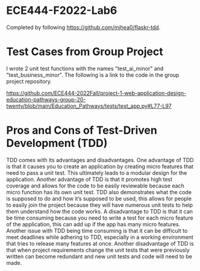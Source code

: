 # ECE444-F2022-Lab6

Completed by following https://github.com/mjhea0/flaskr-tdd.

# Test Cases from Group Project

I wrote 2 unit test functions with the names "test_ai_minor" and "test_business_minor". The following is a link to the code in the group project repository.

https://github.com/ECE444-2022Fall/project-1-web-application-design-education-pathways-group-20-twenty/blob/main/Education_Pathways/tests/test_app.py#L77-L97

# Pros and Cons of Test-Driven Development (TDD)

TDD comes with its advantages and disadvantages. One advantage of TDD is that it causes you to create an application by creating micro features that need to pass a unit test. This ultimately leads to a modular design for the application. Another advantage of TDD is that it promotes high test coverage and  allows for the code to be easily reviewable because each micro function has its own unit test. TDD also demonstrates what the code is supposed to do and how it’s supposed to be used, this allows for people to easily join the project because they will have numerous unit tests to help them understand how the code works. A disadvantage to TDD is that it can be time consuming because you need to write a test for each micro feature of the application, this can add up if the app has many micro features. Another issue with TDD being time consuming is that it can be difficult to meet deadlines while adhering to TDD, especially in a working environment that tries to release many features at once. Another disadvantage of TDD is that when project requirements change the unit tests that were previously written can become redundant and new unit tests and code will need to be made.
